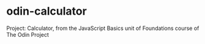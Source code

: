 # odin-calculator
Project: Calculator, from the JavaScript Basics unit of Foundations course of The Odin Project
